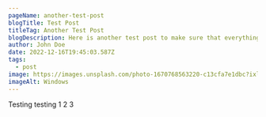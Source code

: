 ```yaml
---
pageName: another-test-post
blogTitle: Test Post
titleTag: Another Test Post
blogDescription: Here is another test post to make sure that everything is sound and smooth
author: John Doe
date: 2022-12-16T19:45:03.587Z
tags:
  - post
image: https://images.unsplash.com/photo-1670768563220-c13cfa7e1dbc?ixlib=rb-4.0.3&ixid=MnwxMjA3fDB8MHxwaG90by1wYWdlfHx8fGVufDB8fHx8&auto=format&fit=crop&w=1000&q=80.jpg
imageAlt: Windows
---
```

Testing testing 1 2 3